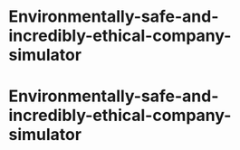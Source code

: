 # Environmentally-safe-and-incredibly-ethical-company-simulator
# Environmentally-safe-and-incredibly-ethical-company-simulator
